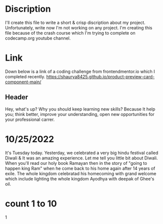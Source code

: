 # Discription
I'll create this file to write a short & crisp discription about my project. Unfortunately, write now I'm not working on any project. I'm creating this file because of the crash course which I'm trying to complete on codecamp.org youtube channel.
# Link
Down below is a link of a coding challenge from frontendmentor.io which I completed recently.
https://shaurya8425.github.io/product-preview-card-component-main/
## Header
Hey, what's up?
Why you should keep learning new skills?
Because It help you; think better, improve your understanding, open new opportunities for your professional carrer.
# 10/25/2022
It's Tuesday today. Yesterday, we celebrated a very big hindu festival called Diwali & It was an amazing experience. Let me tell you little bit about Diwali. When you'll read our holy book Ramayan then in the story of "going to happen king Ram" when he come back to his home again after 14 years of exile. The whole kingdom celebratad his homecoming with grand welcome which include lighting the whole kingdom Ayodhya with deepak of Ghee's oil.
# count 1 to 10
1